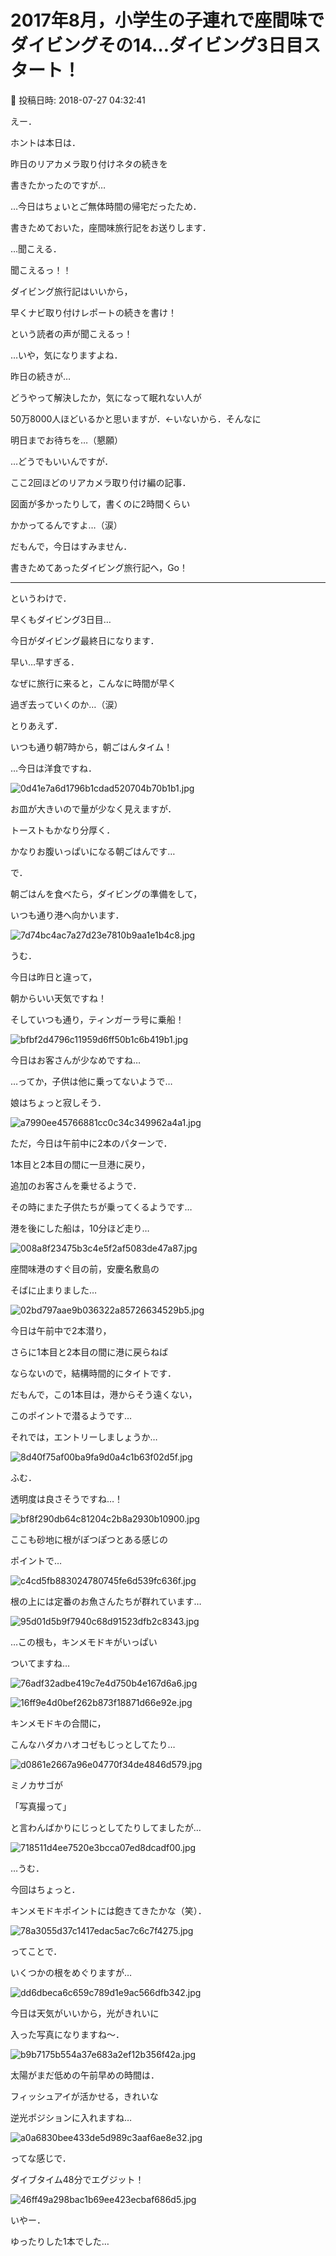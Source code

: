 # 2017年8月，小学生の子連れで座間味でダイビングその14…ダイビング3日目スタート！

📅 投稿日時: 2018-07-27 04:32:41

えー．


ホントは本日は．


昨日のリアカメラ取り付けネタの続きを


書きたかったのですが…





…今日はちょいとご無体時間の帰宅だったため．


書きためておいた，座間味旅行記をお送りします．





…聞こえる．


聞こえるっ！！


ダイビング旅行記はいいから，


早くナビ取り付けレポートの続きを書け！


という読者の声が聞こえるっ！





…いや，気になりますよね．


昨日の続きが…


どうやって解決したか，気になって眠れない人が


50万8000人ほどいるかと思いますが．←いないから．そんなに


明日までお待ちを…（懇願）





…どうでもいいんですが．


ここ2回ほどのリアカメラ取り付け編の記事．


図面が多かったりして，書くのに2時間くらい


かかってるんですよ…（涙）





だもんで，今日はすみません．


書きためてあったダイビング旅行記へ，Go！


---





というわけで．


早くもダイビング3日目…


今日がダイビング最終日になります．





早い…早すぎる．


なぜに旅行に来ると，こんなに時間が早く


過ぎ去っていくのか…（涙）





とりあえず．


いつも通り朝7時から，朝ごはんタイム！


…今日は洋食ですね．




![0d41e7a6d1796b1cdad520704b70b1b1.jpg](images/0d41e7a6d1796b1cdad520704b70b1b1.jpg)




お皿が大きいので量が少なく見えますが．


トーストもかなり分厚く．


かなりお腹いっぱいになる朝ごはんです…





で．


朝ごはんを食べたら，ダイビングの準備をして，


いつも通り港へ向かいます．




![7d74bc4ac7a27d23e7810b9aa1e1b4c8.jpg](images/7d74bc4ac7a27d23e7810b9aa1e1b4c8.jpg)




うむ．


今日は昨日と違って，


朝からいい天気ですね！





そしていつも通り，ティンガーラ号に乗船！




![bfbf2d4796c11959d6ff50b1c6b419b1.jpg](images/bfbf2d4796c11959d6ff50b1c6b419b1.jpg)




今日はお客さんが少なめですね…


…ってか，子供は他に乗ってないようで…


娘はちょっと寂しそう．




![a7990ee45766881cc0c34c349962a4a1.jpg](images/a7990ee45766881cc0c34c349962a4a1.jpg)




ただ，今日は午前中に2本のパターンで．


1本目と2本目の間に一旦港に戻り，


追加のお客さんを乗せるようで．


その時にまた子供たちが乗ってくるようです…





港を後にした船は，10分ほど走り…




![008a8f23475b3c4e5f2af5083de47a87.jpg](images/008a8f23475b3c4e5f2af5083de47a87.jpg)




座間味港のすぐ目の前，安慶名敷島の


そばに止まりました…




![02bd797aae9b036322a85726634529b5.jpg](images/02bd797aae9b036322a85726634529b5.jpg)




今日は午前中で2本潜り，


さらに1本目と2本目の間に港に戻らねば


ならないので，結構時間的にタイトです．


だもんで，この1本目は，港からそう遠くない，


このポイントで潜るようです…





それでは，エントリーしましょうか…




![8d40f75af00ba9fa9d0a4c1b63f02d5f.jpg](images/8d40f75af00ba9fa9d0a4c1b63f02d5f.jpg)




ふむ．


透明度は良さそうですね…！




![bf8f290db64c81204c2b8a2930b10900.jpg](images/bf8f290db64c81204c2b8a2930b10900.jpg)







ここも砂地に根がぽつぽつとある感じの


ポイントで…




![c4cd5fb883024780745fe6d539fc636f.jpg](images/c4cd5fb883024780745fe6d539fc636f.jpg)




根の上には定番のお魚さんたちが群れています…




![95d01d5b9f7940c68d91523dfb2c8343.jpg](images/95d01d5b9f7940c68d91523dfb2c8343.jpg)




…この根も，キンメモドキがいっぱい


ついてますね…




![76adf32adbe419c7e4d750b4e167d6a6.jpg](images/76adf32adbe419c7e4d750b4e167d6a6.jpg)









![16ff9e4d0bef262b873f18871d66e92e.jpg](images/16ff9e4d0bef262b873f18871d66e92e.jpg)




キンメモドキの合間に，


こんなハダカハオコゼもじっとしてたり…




![d0861e2667a96e04770f34de4846d579.jpg](images/d0861e2667a96e04770f34de4846d579.jpg)




ミノカサゴが


「写真撮って」


と言わんばかりにじっとしてたりしてましたが…




![718511d4ee7520e3bcca07ed8dcadf00.jpg](images/718511d4ee7520e3bcca07ed8dcadf00.jpg)




…うむ．


今回はちょっと．


キンメモドキポイントには飽きてきたかな（笑）．




![78a3055d37c1417edac5ac7c6c7f4275.jpg](images/78a3055d37c1417edac5ac7c6c7f4275.jpg)







ってことで．


いくつかの根をめぐりますが…




![dd6dbeca6c659c789d1e9ac566dfb342.jpg](images/dd6dbeca6c659c789d1e9ac566dfb342.jpg)




今日は天気がいいから，光がきれいに


入った写真になりますね～．




![b9b7175b554a37e683a2ef12b356f42a.jpg](images/b9b7175b554a37e683a2ef12b356f42a.jpg)




太陽がまだ低めの午前早めの時間は．


フィッシュアイが活かせる，きれいな


逆光ポジションに入れますね…




![a0a6830bee433de5d989c3aaf6ae8e32.jpg](images/a0a6830bee433de5d989c3aaf6ae8e32.jpg)




ってな感じで．


ダイブタイム48分でエグジット！




![46ff49a298bac1b69ee423ecbaf686d5.jpg](images/46ff49a298bac1b69ee423ecbaf686d5.jpg)







いやー．


ゆったりした1本でした…
